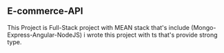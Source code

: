 <h2> E-commerce-API </h2>
<p>
  This Project is Full-Stack project with MEAN stack that's include (Mongo-Express-Angular-NodeJS) 
  i wrote this project with ts that's provide strong type.
</p>


